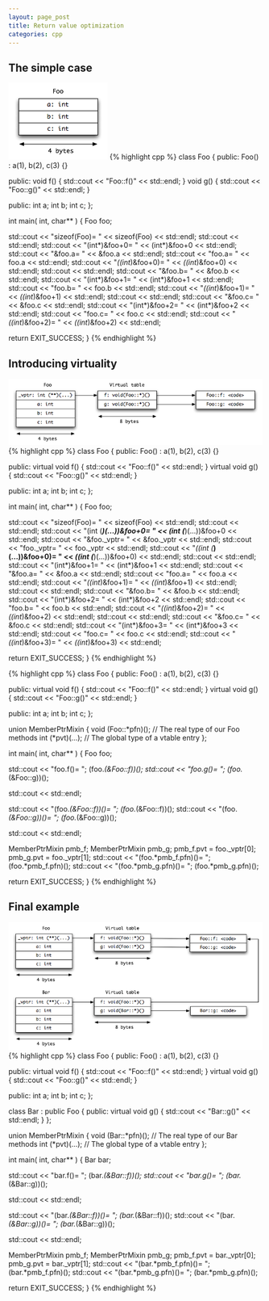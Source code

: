 ```yaml
---
layout: page_post
title: Return value optimization
categories: cpp
---
```

The simple case
---------------
![Example 1](/files/vtable1.png "Example 1")
{% highlight cpp %}
class Foo
{
public:
  Foo() : a(1), b(2), c(3) {}

public:
  void f() { std::cout << "Foo::f()" << std::endl; }
  void g() { std::cout << "Foo::g()" << std::endl; }

public:
  int a;
  int b;
  int c;
};

int main( int, char** )
{
  Foo foo;
  
  std::cout << "sizeof(Foo)= " << sizeof(Foo) << std::endl;
  std::cout << std::endl;
  std::cout << "(int*)&foo+0=    " << (int*)&foo+0    << std::endl;
  std::cout << "&foo.a=          " << &foo.a          << std::endl;
  std::cout << "foo.a=           " << foo.a           << std::endl;
  std::cout << "*((int*)&foo+0)= " << *((int*)&foo+0) << std::endl;
  std::cout << std::endl;
  std::cout << "&foo.b=          " << &foo.b          << std::endl;
  std::cout << "(int*)&foo+1=    " << (int*)&foo+1    << std::endl;
  std::cout << "foo.b=           " << foo.b           << std::endl;
  std::cout << "*((int*)&foo+1)= " << *((int*)&foo+1) << std::endl;
  std::cout << std::endl;
  std::cout << "&foo.c=          " << &foo.c          << std::endl;
  std::cout << "(int*)&foo+2=    " << (int*)&foo+2    << std::endl;
  std::cout << "foo.c=           " << foo.c           << std::endl;
  std::cout << "*((int*)&foo+2)= " << *((int*)&foo+2) << std::endl;
  
  return EXIT_SUCCESS;
}
{% endhighlight %}

Introducing virtuality
----------------------
![Example 2](/files/vtable2.png "Example 2")
{% highlight cpp %}
class Foo
{
public:
  Foo() : a(1), b(2), c(3) {}

public:
  virtual void f() { std::cout << "Foo::f()" << std::endl; }
  virtual void g() { std::cout << "Foo::g()" << std::endl; }

public:
  int a;
  int b;
  int c;
};

int main( int, char** )
{
  Foo foo;
  
  std::cout << "sizeof(Foo)= " << sizeof(Foo) << std::endl;
  std::cout << std::endl;
  std::cout << "(int (***)(...))&foo+0=    " << (int (***)(...))&foo+0    << std::endl;
  std::cout << "&foo._vptr=                " << &foo._vptr                << std::endl;
  std::cout << "foo._vptr=                 " << foo._vptr                 << std::endl;
  std::cout << "*((int (***)(...))&foo+0)= " << *((int (***)(...))&foo+0) << std::endl;
  std::cout << std::endl;
  std::cout << "(int*)&foo+1=    " << (int*)&foo+1    << std::endl;
  std::cout << "&foo.a=          " << &foo.a          << std::endl;
  std::cout << "foo.a=           " << foo.a           << std::endl;
  std::cout << "*((int*)&foo+1)= " << *((int*)&foo+1) << std::endl;
  std::cout << std::endl;
  std::cout << "&foo.b=          " << &foo.b          << std::endl;
  std::cout << "(int*)&foo+2=    " << (int*)&foo+2    << std::endl;
  std::cout << "foo.b=           " << foo.b           << std::endl;
  std::cout << "*((int*)&foo+2)= " << *((int*)&foo+2) << std::endl;
  std::cout << std::endl;
  std::cout << "&foo.c=          " << &foo.c          << std::endl;
  std::cout << "(int*)&foo+3=    " << (int*)&foo+3    << std::endl;
  std::cout << "foo.c=           " << foo.c           << std::endl;
  std::cout << "*((int*)&foo+3)= " << *((int*)&foo+3) << std::endl;
  
  return EXIT_SUCCESS;
}
{% endhighlight %}

{% highlight cpp %}
class Foo
{
public:
  Foo() : a(1), b(2), c(3) {}

public:
  virtual void f() { std::cout << "Foo::f()" << std::endl; }
  virtual void g() { std::cout << "Foo::g()" << std::endl; }

public:
  int a;
  int b;
  int c;
};

union MemberPtrMixin
{
  void (Foo::*pfn)(); // The real type of our Foo methods
  int (*pvt)(...);    // The global type of a vtable entry
};

int main( int, char** )
{
  Foo foo;
  
  std::cout << "foo.f()= "; (foo.*(&Foo::f))();
  std::cout << "foo.g()= "; (foo.*(&Foo::g))();
  
  std::cout << std::endl;
  
  std::cout << "(foo.*(&Foo::f))()= "; (foo.*(&Foo::f))();
  std::cout << "(foo.*(&Foo::g))()= "; (foo.*(&Foo::g))();
  
  std::cout << std::endl;
  
  MemberPtrMixin pmb_f;
  MemberPtrMixin pmb_g;
  pmb_f.pvt = foo._vptr[0];
  pmb_g.pvt = foo._vptr[1];
  std::cout << "(foo.*pmb_f.pfn)()= "; (foo.*pmb_f.pfn)();
  std::cout << "(foo.*pmb_g.pfn)()= "; (foo.*pmb_g.pfn)();
  
  return EXIT_SUCCESS;
}
{% endhighlight %}

Final example
-------------
![Example 3](/files/vtable3.png "Example 3")
{% highlight cpp %}
class Foo
{
public:
  Foo() : a(1), b(2), c(3) {}

public:
  virtual void f() { std::cout << "Foo::f()" << std::endl; }
  virtual void g() { std::cout << "Foo::g()" << std::endl; }

public:
  int a;
  int b;
  int c;
};

class Bar : public Foo
{
public:
  virtual void g() { std::cout << "Bar::g()" << std::endl; }
};

union MemberPtrMixin
{
  void (Bar::*pfn)(); // The real type of our Bar methods
  int (*pvt)(...);    // The global type of a vtable entry
};

int main( int, char** )
{
  Bar bar;
  
  std::cout << "bar.f()= "; (bar.*(&Bar::f))();
  std::cout << "bar.g()= "; (bar.*(&Bar::g))();
  
  std::cout << std::endl;
  
  std::cout << "(bar.*(&Bar::f))()= "; (bar.*(&Bar::f))();
  std::cout << "(bar.*(&Bar::g))()= "; (bar.*(&Bar::g))();
  
  std::cout << std::endl;
  
  MemberPtrMixin pmb_f;
  MemberPtrMixin pmb_g;
  pmb_f.pvt = bar._vptr[0];
  pmb_g.pvt = bar._vptr[1];
  std::cout << "(bar.*pmb_f.pfn)()= "; (bar.*pmb_f.pfn)();
  std::cout << "(bar.*pmb_g.pfn)()= "; (bar.*pmb_g.pfn)();
  
  return EXIT_SUCCESS;
}
{% endhighlight %}
